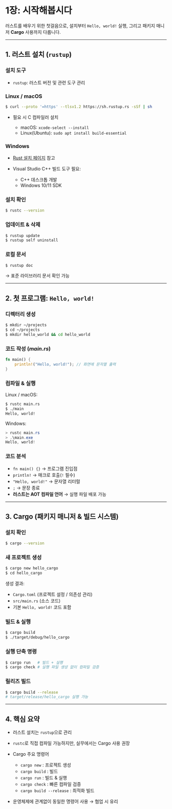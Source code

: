 # 1장: 시작해봅시다

러스트를 배우기 위한 첫걸음으로, 설치부터 `Hello, world!` 실행, 그리고 패키지 매니저 **Cargo** 사용까지 다룹니다.

---

## 1. 러스트 설치 (`rustup`)

### 설치 도구

* `rustup`: 러스트 버전 및 관련 도구 관리

### Linux / macOS

```bash
$ curl --proto '=https' --tlsv1.2 https://sh.rustup.rs -sSf | sh
```

* 필요 시 C 컴파일러 설치

    * macOS: `xcode-select --install`
    * Linux(Ubuntu): `sudo apt install build-essential`

### Windows

* [Rust 설치 페이지](https://www.rust-lang.org/tools/install) 참고
* Visual Studio C++ 빌드 도구 필요:

    * C++ 데스크톱 개발
    * Windows 10/11 SDK

### 설치 확인

```bash
$ rustc --version
```

### 업데이트 & 삭제

```bash
$ rustup update
$ rustup self uninstall
```

### 로컬 문서

```bash
$ rustup doc
```

→ 표준 라이브러리 문서 확인 가능

---

## 2. 첫 프로그램: `Hello, world!`

### 디렉터리 생성

```bash
$ mkdir ~/projects
$ cd ~/projects
$ mkdir hello_world && cd hello_world
```

### 코드 작성 (*main.rs*)

```rust
fn main() {
    println!("Hello, world!"); // 화면에 문자열 출력
}
```

### 컴파일 & 실행

Linux / macOS:

```bash
$ rustc main.rs
$ ./main
Hello, world!
```

Windows:

```powershell
> rustc main.rs
> .\main.exe
Hello, world!
```

### 코드 분석

* `fn main() {}` → 프로그램 진입점
* `println!` → 매크로 호출(`!` 필수)
* `"Hello, world!"` → 문자열 리터럴
* `;` → 문장 종료
* **러스트는 AOT 컴파일 언어** → 실행 파일 배포 가능

---

## 3. Cargo (패키지 매니저 & 빌드 시스템)

### 설치 확인

```bash
$ cargo --version
```

### 새 프로젝트 생성

```bash
$ cargo new hello_cargo
$ cd hello_cargo
```

생성 결과:

* `Cargo.toml` (프로젝트 설정 / 의존성 관리)
* `src/main.rs` (소스 코드)
* 기본 `Hello, world!` 코드 포함

### 빌드 & 실행

```bash
$ cargo build
$ ./target/debug/hello_cargo
```

### 실행 단축 명령

```bash
$ cargo run   # 빌드 + 실행
$ cargo check # 실행 파일 생성 없이 컴파일 검증
```

### 릴리즈 빌드

```bash
$ cargo build --release
# target/release/hello_cargo 실행 가능
```

---

## 4. 핵심 요약

* 러스트 설치는 `rustup`으로 관리
* `rustc`로 직접 컴파일 가능하지만, 실무에서는 Cargo 사용 권장
* Cargo 주요 명령어

    * `cargo new` : 프로젝트 생성
    * `cargo build` : 빌드
    * `cargo run` : 빌드 & 실행
    * `cargo check` : 빠른 컴파일 검증
    * `cargo build --release` : 최적화 빌드
* 운영체제에 관계없이 동일한 명령어 사용 → 협업 시 유리
